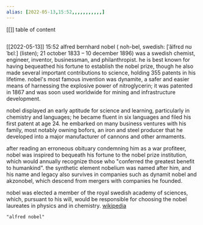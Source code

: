 ```yaml
---
alias: [2022-05-13,15:52,,,,,,,,,,,]
---
```

[[]]
table of content
```toc
```

[[2022-05-13]] 15:52
alfred bernhard nobel ( noh-bel, swedish: [ˈǎlfrɛd nʊˈbɛlː] (listen); 21 october 1833 – 10 december 1896) was a swedish chemist, engineer, inventor, businessman, and philanthropist. he is best known for having bequeathed his fortune to establish the nobel prize, though he also made several important contributions to science, holding 355 patents in his lifetime. nobel's most famous invention was dynamite, a safer and easier means of harnessing the explosive power of nitroglycerin; it was patented in 1867 and was soon used worldwide for mining and infrastructure development. 

nobel displayed an early aptitude for science and learning, particularly in chemistry and languages; he became fluent in six languages and filed his first patent at age 24. he embarked on many business ventures with his family, most notably owning bofors, an iron and steel producer that he developed into a major manufacturer of cannons and other armaments. 

after reading an erroneous obituary condemning him as a war profiteer, nobel was inspired to bequeath his fortune to the nobel prize institution, which would annually recognize those who "conferred the greatest benefit to humankind". the synthetic element nobelium was named after him, and his name and legacy also survives in companies such as dynamit nobel and akzonobel, which descend from mergers with companies he founded.

nobel was elected a member of the royal swedish academy of sciences, which, pursuant to his will, would be responsible for choosing the nobel laureates in physics and in chemistry.
[wikipedia](https://en.wikipedia.org/wiki/alfred%20nobel)
```query
"alfred nobel"
```
